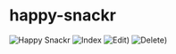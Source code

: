 # happy-snackr
![Happy Snackr](https://i.imgur.com/gJagqzR.png)
![Index](https://i.imgur.com/1Lw5hor.png)
![Edit](https://i.imgur.com/lRKad9W.png))
![Delete](https://i.imgur.com/isEYvma.png))
